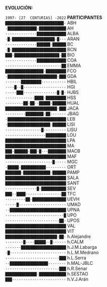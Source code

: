 **EVOLUCIÓN:**

`1997- [27  CENTURIAS] -2022`   **PARTICIPANTES**  
`██████████████████████████·`   ABH  
`·█████████████·████████████`   AH  
`··············█████████████`   ALBA  
`·█·███████████████████·█···`   ARAN  
`··············██████·██████`   BC  
`·█·████████████████████████`   BCN  
`███·████████████████████·██`   BIO  
`··············█████████████`   COA  
`·························██`   EMMA  
`█████████████████·█████████`   FCO  
`·██████████████████████·███`   GDA  
`·······█████████···········`   HBIL  
`····█··█···················`   HGI  
`·····███···············█·█·`   HJBS  
`·············████·█████████`   HSS  
`········██·██··█████·██████`   HUAL  
`███████████████████████·███`   JACA  
`·········████████·██·······`   JBAG  
`·██████████████████████████`   LEB  
`·███████████████████·██████`   LISI  
`················█··········`   LISU  
`··················█████████`   LOU  
`███████████████████████████`   LPA  
`███████████████████████████`   MA  
`███·██████·███·█···████████`   MACB  
`███████████████████████████`   MAF  
`·····················█·····`   MGC  
`·█████·███████████·········`   ORT  
`███████·████████████·██████`   PAMP  
`███████████████████████████`   SALA  
`███████████████████████████`   SANT  
`··············█·███████████`   SEV  
`███··████················██`   TFC  
`·········██·███████████████`   UEVH  
`·····█·····················`   UMAD  
`··█████████████████████████`   UPNA  
`··························█`   UPO  
`························██·`   UPOS  
`███████████████████████████`   VAL  
`███████████████████████████`   VIT  
`███████████████████████·██·`   h.Alejandre  
`········█····█████··█······`   h.CALM  
`·······████████████████████`   h.J.M.Labarga  
`·█·························`   h.L.M.Medrano  
`························███`   h.L.Serra  
`··█████████████████········`   h.MAL-JBLC  
`························███`   h.R.Senar  
`██████████████·████████████`   h.SESTAO  
`███························`   h.V.J.Arán
